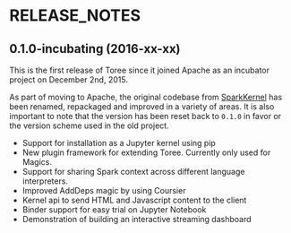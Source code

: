 <!--
    Licensed to the Apache Software Foundation (ASF) under one
    or more contributor license agreements.  See the NOTICE file
    distributed with this work for additional information
    regarding copyright ownership.  The ASF licenses this file
    to you under the Apache License, Version 2.0 (the
    "License"); you may not use this file except in compliance
    with the License.  You may obtain a copy of the License at

      http://www.apache.org/licenses/LICENSE-2.0

    Unless required by applicable law or agreed to in writing,
    software distributed under the License is distributed on an
    "AS IS" BASIS, WITHOUT WARRANTIES OR CONDITIONS OF ANY
    KIND, either express or implied.  See the License for the
    specific language governing permissions and limitations
    under the License.
-->

# RELEASE_NOTES

## 0.1.0-incubating (2016-xx-xx)

This is the first release of Toree since it joined Apache as an incubator project on December 2nd, 2015.

As part of moving to Apache, the original codebase from [SparkKernel](https://github.com/ibm-et/spark-kernel) has 
been renamed, repackaged and improved in a variety of areas. It is also important to note that the version has been
reset back to `0.1.0` in favor or the version scheme used in the old project.

* Support for installation as a Jupyter kernel using pip
* New plugin framework for extending Toree. Currently only used for Magics.
* Support for sharing Spark context across different language interpreters.
* Improved AddDeps magic by using Coursier
* Kernel api to send HTML and Javascript content to the client
* Binder support for easy trial on Jupyter Notebook
* Demonstration of building an interactive streaming dashboard
